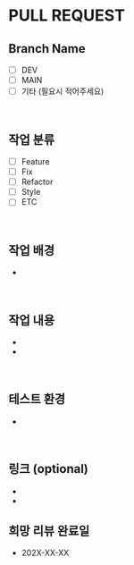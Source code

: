 # PULL REQUEST

## Branch Name

- [ ] DEV
- [ ] MAIN
- [ ] 기타 (필요시 적어주세요)

<br/>

## 작업 분류

- [ ] Feature
- [ ] Fix
- [ ] Refactor
- [ ] Style
- [ ] ETC

<br/>

## 작업 배경

-

<br/>

## 작업 내용

-
-

<br/>

## 테스트 환경

-

<br/>

## 링크 (optional)

-
-

## 희망 리뷰 완료일

- 202X-XX-XX

<br/>

